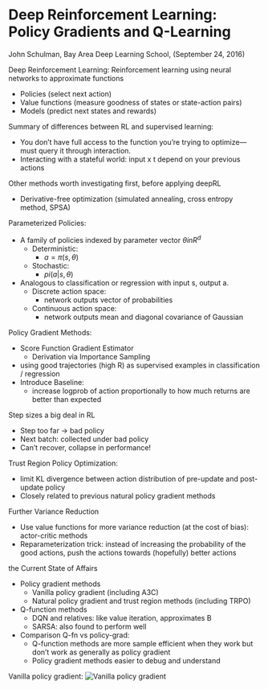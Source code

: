 # Deep Reinforcement Learning: Policy Gradients and Q-Learning
John Schulman,
Bay Area Deep Learning School,
(September 24, 2016)

Deep Reinforcement Learning:
Reinforcement learning using neural networks to approximate
functions
* Policies (select next action)
* Value functions (measure goodness of states or state-action pairs)
* Models (predict next states and rewards)

Summary of differences between RL and supervised learning:
* You don’t have full access to the function you’re trying to
optimize—must query it through interaction.
* Interacting with a stateful world: input x t depend on your
previous actions

Other methods worth investigating first, before applying deepRL
* Derivative-free optimization
  (simulated annealing, cross entropy method, SPSA)

Parameterized Policies:
* A family of policies indexed by parameter vector $\theta in R^d$
  * Deterministic:
    * $a = \pi(s, \theta)$
  * Stochastic:
    * $pi(a | s, \theta)$
* Analogous to classification or regression with input s, output a.
  * Discrete action space:
    * network outputs vector of probabilities
  * Continuous action space:
    * network outputs mean and diagonal covariance of Gaussian

Policy Gradient Methods:
* Score Function Gradient Estimator
  * Derivation via Importance Sampling
* using good trajectories (high R) as supervised examples in classification / regression
* Introduce Baseline:
  * increase logprob of action proportionally to how much returns are better than expected

Step sizes a big deal in RL
* Step too far → bad policy
* Next batch: collected under bad policy
* Can’t recover, collapse in performance!

Trust Region Policy Optimization:
* limit KL divergence between action distribution of
  pre-update and post-update policy
* Closely related to previous natural policy gradient methods

Further Variance Reduction
* Use value functions for more variance reduction (at the cost of bias): actor-critic methods
* Reparameterization trick: instead of increasing the
  probability of the good actions, push the actions towards (hopefully) better actions

the Current State of Affairs
* Policy gradient methods
  * Vanilla policy gradient (including A3C)
  * Natural policy gradient and trust region methods (including TRPO)
* Q-function methods
  * DQN and relatives: like value iteration, approximates B
  * SARSA: also found to perform well
* Comparison Q-fn vs policy-grad:
  * Q-function methods are more sample efficient when they work but
    don’t work as generally as policy gradient
  * Policy gradient methods easier to debug and understand

Vanilla policy gradient:
![Vanilla policy gradient](https://github.com/tttor/rl-foundation/blob/master/talk/fig/vanila_pol_grad.png)

